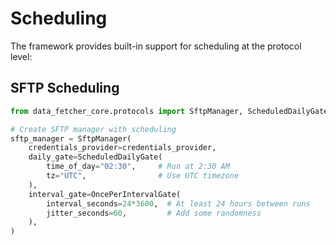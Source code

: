 # Scheduling

The framework provides built-in support for scheduling at the protocol level:

## SFTP Scheduling

```python
from data_fetcher_core.protocols import SftpManager, ScheduledDailyGate, OncePerIntervalGate

# Create SFTP manager with scheduling
sftp_manager = SftpManager(
    credentials_provider=credentials_provider,
    daily_gate=ScheduledDailyGate(
        time_of_day="02:30",     # Run at 2:30 AM
        tz="UTC",                # Use UTC timezone
    ),
    interval_gate=OncePerIntervalGate(
        interval_seconds=24*3600,  # At least 24 hours between runs
        jitter_seconds=60,         # Add some randomness
    ),
)
```
